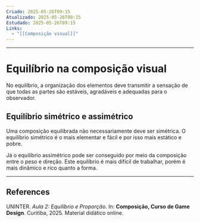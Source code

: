 ```yaml
---
Criado: 2025-05-26T09:15
Atualizado: 2025-05-26T09:15
Estudado: 2025-05-26T09:15
Links:
  - "[[Composição visual]]"
---
```

---
# Equilíbrio na composição visual

No equilíbrio, a organização dos elementos deve transmitir a sensação de que todas as partes são estáveis, agradáveis e adequadas para o observador.

## Equilíbrio simétrico e assimétrico

Uma composição equilibrada não necessariamente deve ser simétrica. O equilíbrio simétrico é o mais elementar e fácil e por isso mais estático e pobre.

Já o equilíbrio assimétrico pode ser conseguido por meio da composição entre o peso e direção. Este equilíbrio é mais difícil de trabalhar, porém é mais dinâmico e rico quanto a forma.

---
## References

UNINTER.  _Aula 2: Equilíbrio e Proporção_. In: **Composição, Curso de Game Design**. Curitiba, 2025. Material didático online.